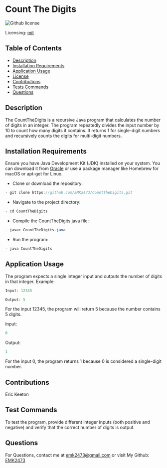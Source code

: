 # Count The Digits
![Github license](https://img.shields.io/badge/mit-blue.svg)
 
 Licensing: [mit](https://choosealicense.com/licenses/mit/)

## Table of Contents
- [Description](#description)
- [Installation Requirements](#installation-requirements)
- [Application Usage](#application-usage)
- [License](#licensing-information)
- [Contributions](#contributions)
- [Tests Commands](#tests-commands)
- [Questions](#questions)
## Description
The CountTheDigits is a recursive Java program that calculates the number of digits in an integer. The program repeatedly divides the input number by 10 to count how many digits it contains. It returns 1 for single-digit numbers and recursively counts the digits for multi-digit numbers.

## Installation Requirements
Ensure you have Java Development Kit (JDK) installed on your system. You can download it from [Oracle](https://www.oracle.com/java/technologies/downloads/) or use a package manager like Homebrew for macOS or apt-get for Linux. 

- Clone or download the repository: 
```Java 
- git clone https://github.com/EMK2473/CountTheDigits.git 
```

- Navigate to the project directory: 
```Java
- cd CountTheDigits 
```
- Compile the CountTheDigits.java file: 
```Java
- javac CountTheDigits.java 
```
- Run the program: 
```Java
- java CountTheDigits
```

## Application Usage
The program expects a single integer input and outputs the number of digits in that integer.  Example: 

```Java
Input: 12345 
```
```Java
Output: 5 
```
For the input 12345, the program will return 5 because the number contains 5 digits.  

Input: 
```Java
0 
```

Output: 

```Java
1 
```

For the input 0, the program returns 1 because 0 is considered a single-digit number.

## Contributions
Eric Keeton

## Test Commands
To test the program, provide different integer inputs (both positive and negative) and verify that the correct number of digits is output.

## Questions
For Questions, contact me at emk2473@gmail.com or visit My Github: [EMK2473](https://github.com/EMK2473)